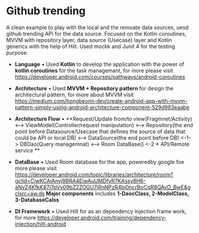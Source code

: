 # Github trending

A clean example to play with the local and the remoate data sources, uesd github trending API for the data source. Focused on the Kotlin coroutines, MVVM with repository layer, data source (Usecase) layer and Kotlin generics with the help of Hilt. Used mockk and Junit 4 for the testing purpose.


- **Language**
    • Used **Kotlin** to develop the application with the power of **kotlin coroutines** for the task managemant, for more please visit https://developer.android.com/courses/pathways/android-coroutines
    
 - **Architecture**
    • Used **MVVM + Repository pattern** for design the architectural pattern, for more about MVVM visit https://medium.com/hongbeomi-dev/create-android-app-with-mvvm-pattern-simply-using-android-architecture-component-529d983eaabe 
    
 - **Architecture Flow**
     • **Request/Update from/to view(Fragmnet/Activity) <--> ViewModel(Controller/request manipulation) <--> Repository(the end point before Datasource/Usecase that defines the source of data that could be API or local DB)  <-->  DataSource(the end point before DB) 
     <-1-> DBDao(Query managemnat) <--> Room DataBase() <-2-> API/Remote service **
    
 - **DataBase**
    • Used Room database for the app, poweredby google foe more please visit https://developer.android.com/topic/libraries/architecture/room?gclid=CjwKCAiAnvj9BRA4EiwAuUMDfyR7KAssy8H6-aNvZ4KfkK87I7pVv09bZ2ZOGU7iRnNPzR4bi0ncrBoCqR8QAvD_BwE&gclsrc=aw.ds **Major components** includes **1-DaocClass, 2-ModelClass, 3-DatabaseCalss**

- **DI Framework**
    • Used Hilt for as an dependency injection frame work, for more https://developer.android.com/training/dependency-injection/hilt-android
    
  
